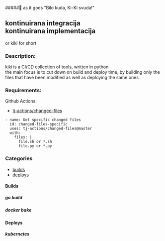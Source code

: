 #####:candy:
as it goes "Bilo kuda, Ki-Ki svuda!"
## kontinuirana integracija <br> kontinuirana implementacija

or kiki for short

### Description:
kiki is a CI/CD collection of tools, written in python<br>
the main focus is to cut down on build and deploy time, by building only the files that have been modified as well as deploying the same ones

### Requirements:

Github Actions:
- [tj-actions/changed-files](https://google.com)

```
- name: Get specific changed files
  id: changed-files-specific
  uses: tj-actions/changed-files@master
  with:
    files: |
      file.sh or *.sh
      file.py or *.py
```

### Categories
- [builds](https://google.com)
- [deploys](https://google.com)

#### Builds

##### go build
##### docker bake


#### Deploys
##### kubernetes